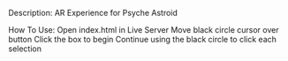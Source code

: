 Description:
    AR Experience for Psyche Astroid

How To Use:
    Open index.html in Live Server
    Move black circle cursor over button
    Click the box to begin
    Continue using the black circle to click each selection
